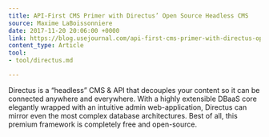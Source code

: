 ```yaml
---
title: API-First CMS Primer with Directus’ Open Source Headless CMS
source: Maxime LaBoissonniere
date: 2017-11-20 20:06:00 +0000
link: https://blog.usejournal.com/api-first-cms-primer-with-directus-open-source-headless-cms-1f6749aa2399
content_type: Article
tool:
- tool/directus.md

---
```

Directus is a “headless” CMS & API that decouples your content so it can be connected anywhere and everywhere. With a highly extensible DBaaS core elegantly wrapped with an intuitive admin web-application, Directus can mirror even the most complex database architectures. Best of all, this premium framework is completely free and open-source.
